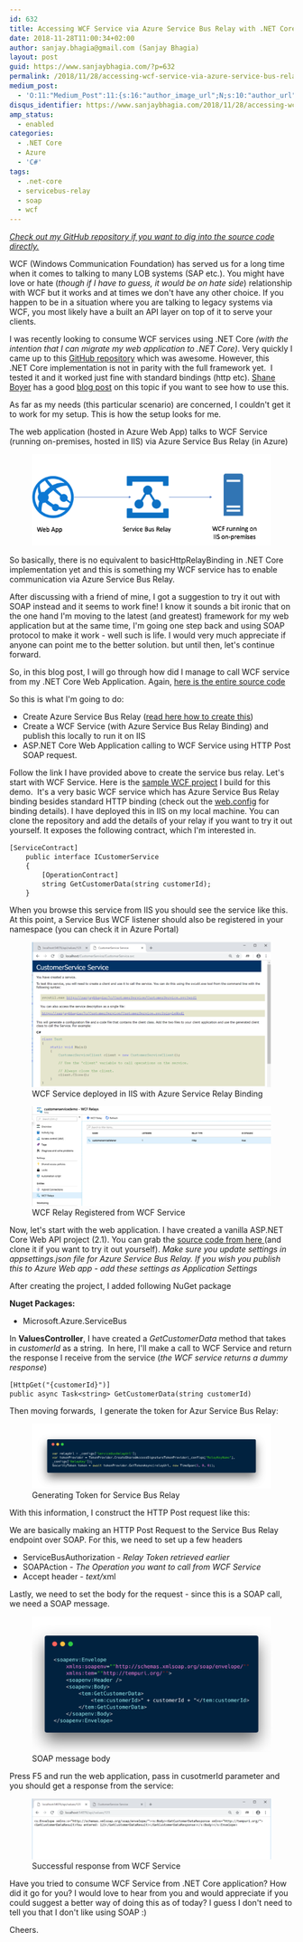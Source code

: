 ```yaml
---
id: 632
title: Accessing WCF Service via Azure Service Bus Relay with .NET Core
date: 2018-11-28T11:00:34+02:00
author: sanjay.bhagia@gmail.com (Sanjay Bhagia)
layout: post
guid: https://www.sanjaybhagia.com/?p=632
permalink: /2018/11/28/accessing-wcf-service-via-azure-service-bus-relay-with-net-core/
medium_post:
  - 'O:11:"Medium_Post":11:{s:16:"author_image_url";N;s:10:"author_url";N;s:11:"byline_name";N;s:12:"byline_email";N;s:10:"cross_link";s:2:"no";s:2:"id";N;s:21:"follower_notification";s:3:"yes";s:7:"license";s:19:"all-rights-reserved";s:14:"publication_id";s:2:"-1";s:6:"status";s:5:"draft";s:3:"url";N;}'
disqus_identifier: https://www.sanjaybhagia.com/2018/11/28/accessing-wcf-service-via-azure-service-bus-relay-with-net-core/
amp_status:
  - enabled
categories:
  - .NET Core
  - Azure
  - 'C#'
tags:
  - .net-core
  - servicebus-relay
  - soap
  - wcf
---
```

<!-- wp:paragraph {"ampFitText":true} -->
<amp-fit-text layout="fixed-height" min-font-size="14" max-font-size="48" height="50"><p><em><a href="https://github.com/sanjaybhagia/wcfservice-servicebusrelay-netcore" target="_blank" rel="noreferrer noopener" aria-label="Check out my GitHub repository if you want to dig into the source code directly. (opens in a new tab)">Check out my GitHub repository if you want to dig into the source code directly.</a></em></p></amp-fit-text>
<!-- /wp:paragraph -->

<!-- wp:paragraph -->
<p>WCF (Windows Communication Foundation) has served us for a long time when it comes to talking to many LOB systems (SAP etc.). You might have love or hate (<em>though&nbsp;if I have to guess, it would be on hate side</em>) relationship with WCF but it works and at times we don't have any other choice. If you happen to be in a situation where you are talking to legacy systems via WCF, you most likely have a built an API layer on top of it to serve your clients. </p>
<!-- /wp:paragraph -->

<!-- wp:paragraph -->
<p>I was recently looking to consume WCF services using .NET Core <em>(with the intention that I can migrate my web application to .NET Core)</em>. Very quickly I came up to this <a href="https://github.com/dotnet/wcf" target="_blank" rel="noopener">GitHub&nbsp;repository</a> which was awesome. However, this .NET&nbsp;Core implementation is not in parity with the full framework yet.&nbsp; I tested it and it worked just fine with standard bindings (<g class="gr_ gr_7 gr-alert gr_spell gr_inline_cards gr_run_anim ContextualSpelling ins-del multiReplace" id="7" data-gr-id="7">http</g>&nbsp;etc). <a href="https://twitter.com/spboyer" target="_blank" rel="noopener">Shane Boyer</a> has a good <a href="http://tattoocoder.com/asp-net-core-getting-clean-with-soap/" target="_blank" rel="noopener">blog post</a> on this topic if you want to see how to use this.</p>
<!-- /wp:paragraph -->

<!-- wp:paragraph -->
<p>As far as my needs (this particular scenario) are concerned, I couldn't get it to work for my setup.&nbsp;This is how the setup looks for me.&nbsp;</p>
<!-- /wp:paragraph -->

<!-- wp:paragraph -->
<p>The web application (hosted in Azure Web App) talks to WCF Service (running on-premises, hosted in IIS) via Azure Service Bus Relay (in Azure)</p>
<!-- /wp:paragraph -->

<!-- wp:image {"id":673} -->
<figure class="wp-block-image"><img src="/images/image-21.png" alt="" class="wp-image-673"/></figure>
<!-- /wp:image -->

<!-- wp:paragraph -->
<p>So basically, there is no equivalent to basicHttpRelayBinding <g class="gr_ gr_33 gr-alert gr_gramm gr_inline_cards gr_run_anim Style multiReplace" id="33" data-gr-id="33">in .</g>NET Core implementation yet and this is something my WCF service has to enable communication via Azure Service Bus Relay.&nbsp;</p>
<!-- /wp:paragraph -->

<!-- wp:paragraph -->
<p>After discussing with a friend of mine, I got a suggestion to try it out with SOAP instead and it seems to work fine! I know it sounds a bit ironic that on the one hand I'm moving to the latest (and greatest) framework for my web application but at the same time, I'm going one step back and using SOAP protocol to make it work - well such is life. I would very much appreciate if anyone can point me to the better solution. but until then, let's continue forward.</p>
<!-- /wp:paragraph -->

<!-- wp:paragraph -->
<p>So, in this blog post<g class="gr_ gr_182 gr-alert sel gr_gramm gr_replaced gr_inline_cards gr_disable_anim_appear Punctuation only-ins replaceWithoutSep" id="182" data-gr-id="182">,</g> I will go through how did I manage to call WCF service from my .NET Core Web Application. Again,&nbsp;<a href="https://github.com/sanjaybhagia/wcfservice-servicebusrelay-netcore" target="_blank" rel="noreferrer noopener">here is the entire source code</a></p>
<!-- /wp:paragraph -->

<!-- wp:paragraph -->
<p><a href="https://github.com/sanjaybhagia/wcfservice-servicebusrelay-netcore" target="_blank" rel="noopener"></a>So this is what <g class="gr_ gr_17 gr-alert sel gr_spell gr_replaced gr_inline_cards gr_disable_anim_appear ContextualSpelling multiReplace" id="17" data-gr-id="17">I'm</g> going to do:&nbsp;</p>
<!-- /wp:paragraph -->

<!-- wp:list -->
<ul><li>Create Azure Service Bus Relay (<a href="https://docs.microsoft.com/en-us/azure/service-bus-relay/service-bus-dotnet-hybrid-app-using-service-bus-relay" target="_blank">read here how to create this</a>)</li><li>Create a WCF Service (with Azure Service Bus Relay Binding) and publish this locally to run it on IIS</li><li>ASP.NET Core Web Application calling to WCF Service using HTTP Post SOAP request.</li></ul>
<!-- /wp:list -->

<!-- wp:paragraph -->
<p>Follow the link I have provided above to create the service bus relay. Let's start with WCF Service. Here is the <a href="https://github.com/sanjaybhagia/wcfservice-servicebusrelay-netcore/tree/master/WcfService" target="_blank">sample WCF <g class="gr_ gr_188 gr-alert gr_gramm gr_inline_cards gr_disable_anim_appear Punctuation only-ins replaceWithoutSep" id="188" data-gr-id="188">project</g></a> I build for this demo.&nbsp; It's a very basic WCF service which has Azure Service Bus Relay binding besides standard HTTP&nbsp;binding (check out the <a href="https://github.com/sanjaybhagia/wcfservice-servicebusrelay-netcore/blob/master/WcfService/WcfService/Web.config" target="_blank">web.config</a> for binding details). I have deployed this in IIS on my local machine. You can clone the repository and add the details of your relay if you want to try it out yourself. It exposes the following contract, which I'm interested in.</p>
<!-- /wp:paragraph -->

<!-- wp:code -->
<pre class="wp-block-code"><code lang="clike" class="language-clike">[ServiceContract]
    public interface ICustomerService
    {
        [OperationContract]
        string GetCustomerData(string customerId);
    }</code></pre>
<!-- /wp:code -->

<!-- wp:paragraph -->
<p>When you&nbsp;browse&nbsp;this service from IIS you should see the service like this. At this point, a Service Bus WCF listener should also be registered in your namespace (you can check it in Azure Portal)</p>
<!-- /wp:paragraph -->

<!-- wp:image {"id":660} -->
<figure class="wp-block-image"><img src="/images/image-14.png" alt="" class="wp-image-660"/><figcaption>WCF Service deployed in IIS with Azure Service Relay Binding</figcaption></figure>
<!-- /wp:image -->

<!-- wp:image {"id":667} -->
<figure class="wp-block-image"><img src="/images/image-18.png" alt="" class="wp-image-667"/><figcaption>WCF Relay Registered from WCF Service</figcaption></figure>
<!-- /wp:image -->

<!-- wp:paragraph -->
<p>Now, let's start with the web application. I have created a vanilla ASP.NET Core Web API project (2.1). You can grab the <a href="https://github.com/sanjaybhagia/wcfservice-servicebusrelay-netcore/tree/master/WebApplication" target="_blank" rel="noopener">source code from here </a>(and clone it if you want to try it out yourself). <em>Make sure you update settings in <g class="gr_ gr_6 gr-alert gr_gramm gr_inline_cards gr_run_anim Grammar only-ins doubleReplace replaceWithoutSep" id="6" data-gr-id="6">appsettings.json</g> file for Azure Service Bus Relay. If you wish you publish this to Azure Web app - add these settings as Application Settings</em></p>
<!-- /wp:paragraph -->

<!-- wp:paragraph -->
<p>After creating the project, I added following NuGet package</p>
<!-- /wp:paragraph -->

<!-- wp:paragraph -->
<p><strong>Nuget Packages:&nbsp;</strong></p>
<!-- /wp:paragraph -->

<!-- wp:list -->
<ul><li>Microsoft.Azure.ServiceBus</li></ul>
<!-- /wp:list -->

<!-- wp:paragraph -->
<p>In <strong>ValuesController</strong>, I have created a <em>GetCustomerData</em> method that takes in <em>customerId</em> as a string.&nbsp; In here, I'll make a call to WCF Service and return the response I receive from the service (<em>the WCF service returns a dummy response</em>)</p>
<!-- /wp:paragraph -->

<!-- wp:code -->
<pre class="wp-block-code"><code lang="clike" class="language-clike">[HttpGet("{customerId}")]
public async Task&lt;string> GetCustomerData(string customerId)</code></pre>
<!-- /wp:code -->

<!-- wp:paragraph -->
<p>Then moving forwards,&nbsp; I generate the token for Azur Service Bus Relay:</p>
<!-- /wp:paragraph -->

<!-- wp:image {"id":665,"linkDestination":"custom"} -->
<figure class="wp-block-image"><a href="https://github.com/sanjaybhagia/wcfservice-servicebusrelay-netcore/blob/master/WebApplication/WebApplication/Controllers/ValuesController.cs"><img src="/images/image-17.png" alt="" class="wp-image-665"/></a><figcaption>Generating Token for Service Bus Relay</figcaption></figure>
<!-- /wp:image -->

<!-- wp:paragraph -->
<p>With this information, I construct the HTTP Post request like this:</p>
<!-- /wp:paragraph -->

<!-- wp:github-gist-gutenberg-block/github-gist {"url":"https://gist.github.com/sanjaybhagia/569e348e1bdc9fd9a53c95d28cd0e56e"} -->
<?# Gist 569e348e1bdc9fd9a53c95d28cd0e56e /?>
<!-- <a href="https://gist.github.com/sanjaybhagia/569e348e1bdc9fd9a53c95d28cd0e56e" class="wp-block-github-gist-gutenberg-block-github-gist">View Gist on GitHub</a> -->
<!-- /wp:github-gist-gutenberg-block/github-gist -->

<!-- wp:paragraph -->
<p>We are basically making <g class="gr_ gr_49 gr-alert sel gr_gramm gr_replaced gr_inline_cards gr_disable_anim_appear Grammar multiReplace" id="49" data-gr-id="49">an</g> HTTP Post Request to the Service Bus Relay endpoint over SOAP. For this, we need to set up a few headers</p>
<!-- /wp:paragraph -->

<!-- wp:list -->
<ul><li>ServiceBusAuthorization - <em>Relay Token retrieved earlier</em></li><li>SOAPAction - <em>The Operation you want to call from WCF Service</em></li><li>Accept header - <em>text/</em><g class="gr_ gr_117 gr-alert gr_spell gr_inline_cards gr_run_anim ContextualSpelling ins-del multiReplace" id="117" data-gr-id="117">xml</g></li></ul>
<!-- /wp:list -->

<!-- wp:paragraph -->
<p>Lastly, we need to set the body for the request - since this is a SOAP call, we need a&nbsp;<g class="gr_ gr_3 gr-alert gr_gramm gr_inline_cards gr_run_anim Grammar only-ins replaceWithoutSep" id="3" data-gr-id="3">SOAP</g> message.</p>
<!-- /wp:paragraph -->

<!-- wp:image {"id":664,"linkDestination":"custom"} -->
<figure class="wp-block-image"><a href="https://github.com/sanjaybhagia/wcfservice-servicebusrelay-netcore/blob/master/WebApplication/WebApplication/Controllers/ValuesController.cs"><img src="/images/image-16.png" alt="" class="wp-image-664"/></a><figcaption>SOAP message body</figcaption></figure>
<!-- /wp:image -->

<!-- wp:paragraph -->
<p>Press F5 and run the web application, pass in <g class="gr_ gr_130 gr-alert gr_spell gr_inline_cards gr_run_anim ContextualSpelling ins-del multiReplace" id="130" data-gr-id="130"><g class="gr_ gr_137 gr-alert gr_gramm gr_inline_cards gr_run_anim Grammar only-ins doubleReplace replaceWithoutSep" id="137" data-gr-id="137">cusotmerId</g></g> parameter and you should get <g class="gr_ gr_138 gr-alert sel gr_gramm gr_replaced gr_inline_cards gr_disable_anim_appear Grammar only-ins doubleReplace replaceWithoutSep" id="138" data-gr-id="138">a </g>response from the service:</p>
<!-- /wp:paragraph -->

<!-- wp:image {"id":661} -->
<figure class="wp-block-image"><img src="/images/image-15.png" alt="" class="wp-image-661"/><figcaption>Successful response from WCF Service</figcaption></figure>
<!-- /wp:image -->

<!-- wp:paragraph -->
<p>Have you tried to consume WCF Service from .NET Core application? How did it go for you? I would love to hear from you and would appreciate if you could suggest a&nbsp;better way of doing this as of today? I guess I don't need to tell you that I don't like using SOAP :)</p>
<!-- /wp:paragraph -->

<!-- wp:paragraph -->
<p>Cheers.</p>
<!-- /wp:paragraph -->